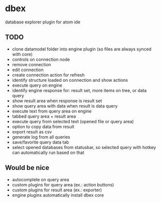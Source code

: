 # dbex
database explorer plugin for atom ide

## TODO
- clone datamodel folder into engine plugin (so files are always synced with core)
- controls on connection node
- remove connection
- edit connection
- create connection action for refresh
- identify structure loaded on connection and show actions
- execute query on engine
- identify engine response for: result set, more items on tree, or data query
- show result area when response is result set
- show query area with data when result is data query
- execute text from query area on engine
- tabbed query area + result area
- execute query from selected text (opened file or query area)
- option to copy data from result
- export result as csv
- generate log from all queries
- save/favorite query data tab
- select opened databases from statusbar, so selected query with hotkey can automatically run based on that

## Would be nice
- autocomplete on query area
- custom plugins for query area (ex.: action buttons)
- custom plugins for result area (ex.: exporter)
- engine plugins automatically install dbex core
